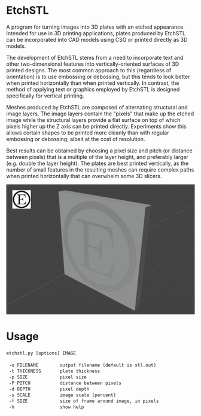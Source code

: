# EtchSTL

A program for turning images into 3D plates with an etched appearance. Intended for use in 3D printing applications, plates produced by EtchSTL can be incorporated into CAD models using CSG or printed directly as 3D models.

The development of EtchSTL stems from a need to incorporate text and other two-dimensional features into vertically-oriented surfaces of 3D printed designs. The most common approach to this (regardless of orientation) is to use embossing or debossing, but this tends to look better when printed horizontally than when printed vertically. In contrast, the method of applying text or graphics employed by EtchSTL is designed specifically for vertical printing.

Meshes produced by EtchSTL are composed of alternating structural and image layers. The image layers contain the "pixels" that make up the etched image while the structural layers provide a flat surface on top of which pixels higher up the Z axis can be printed directly. Experiments show this allows certain shapes to be printed more cleanly than with regular embossing or debossing, albeit at the cost of resolution.

Best results can be obtained by choosing a pixel size and pitch (or distance between pixels) that is a multiple of the layer height, and preferably larger (e.g. double the layer height). The plates are best printed vertically, as the number of small features in the resulting meshes can require complex paths when printed horizontally that can overwhelm some 3D slicers.

![output example](example1.png)

# Usage

```
etchstl.py [options] IMAGE

 -o FILENAME        output filename (default is stl.out)
 -t THICKNESS       plate thickness
 -p SIZE            pixel size
 -P PITCH           distance between pixels
 -d DEPTH           pixel depth
 -s SCALE           image scale (percent)
 -f SIZE            size of frame around image, in pixels
 -h                 show help
```